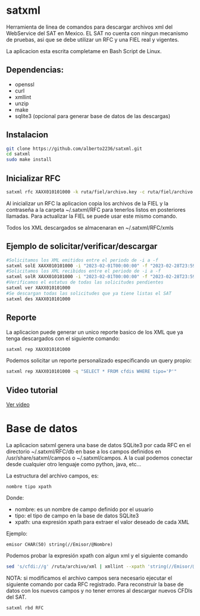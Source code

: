 # satxml

Herramienta de linea de comandos para descargar archivos xml del WebService del SAT en Mexico.
EL SAT no cuenta con ningun mecanismo de pruebas, asi que se debe utilizar un RFC y una FIEL real y vigentes.

La aplicacion esta escrita completame en Bash Script de Linux.

## Dependencias:
 - openssl
 - curl
 - xmllint
 - unzip
 - make
 - sqlite3 (opcional para generar base de datos de las descargas)

## Instalacion
``` bash
git clone https://github.com/alberto2236/satxml.git
cd satxml
sudo make install
```
  
## Inicializar RFC
``` bash
satxml rfc XAXX010101000 -k ruta/fiel/archivo.key -c ruta/fiel/archivo.cer -p fielpass
```
Al inicializar un RFC la aplicacion copia los archivos de la FIEL y la contraseña a la carpeta ~/.satxml/RFC para tenerlos listos en posteriores llamadas. Para actualizar la FIEL se puede usar este mismo comando.

Todos los XML descargados se almacenaran en ~/.satxml/RFC/xmls
## Ejemplo de solicitar/verificar/descargar
 ```bash
#Solicitamos los XML emitidos entre el periodo de -i a -f
satxml solE XAXX010101000 -i "2023-02-01T00:00:00" -f "2023-02-28T23:59:59"
#Solicitamos los XML recibidos entre el periodo de -i a -f
satxml solR XAXX010101000 -i "2023-02-01T00:00:00" -f "2023-02-28T23:59:59"
#Verificamos el estatus de todas las solicitudes pendientes
satxml ver XAXX010101000
#Se descargan todas las solicitudes que ya tiene listas el SAT
satxml des XAXX010101000
```

## Reporte
La aplicacion puede generar un unico reporte basico de los XML que ya tenga descargados con el siguiente comando:
``` bash
satxml rep XAXX010101000
```
Podemos solicitar un reporte personalizado especificando un query propio:
``` bash
satxml rep XAXX010101000 -q "SELECT * FROM cfdis WHERE tipo='P'"
```

## Video tutorial
[Ver video](https://youtu.be/NcfhxeH4zbw)


# Base de datos
La aplicacion satxml genera una base de datos SQLite3 por cada RFC en el directorio ~/.satxml/RFC/db en base a los campos definidos en /usr/share/satxml/campos o ~/.satxml/campos. A la cual podemos conectar desde cualquier otro lenguaje como python, java, etc...

La estructura del archivo campos, es:
```
nombre tipo xpath
```
Donde:
 - nombre: es un nombre de campo definido por el usuario
 - tipo: el tipo de campo en la base de datos SQLite3
 - xpath: una expresión xpath para extraer el valor deseado de cada XML

Ejemplo:
```
emisor CHAR(50) string(//Emisor/@Nombre)
```

Podemos probar la expresión xpath con algun xml y el siguiente comando
``` bash
sed 's/cfdi://g' /ruta/archivo/xml | xmllint --xpath 'string(//Emisor/@Nombre)' -
```

NOTA: si modificamos el archivo campos sera necesario ejecutar el siguiente comando por cada RFC registrado. Para reconstruir la base de datos con los nuevos campos y no tener errores al descargar nuevos CFDIs del SAT.
``` bash
satxml rbd RFC
```